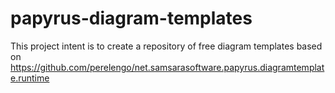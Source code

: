 # papyrus-diagram-templates

This project intent is to create a repository of free diagram templates based on https://github.com/perelengo/net.samsarasoftware.papyrus.diagramtemplate.runtime
